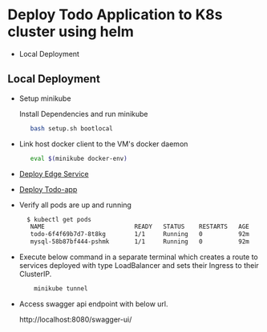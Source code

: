 # Deploy Todo Application to K8s cluster using helm

- Local Deployment

## Local Deployment ##

- Setup minikube

   Install  Dependencies and run minikube

    ```bash
       bash setup.sh bootlocal  
    ```
   
- Link host docker client to the VM's docker daemon
 
   ```bash
      eval $(minikube docker-env)  
   ```
- [Deploy Edge Service](edge-service/README.md#Installing%20the%20Chart)

- [Deploy Todo-app](todo/README.md#Installing%20the%20Chart)  

- Verify all pods are up and running
 
   ```bash
     $ kubectl get pods
      NAME                         READY   STATUS    RESTARTS   AGE
      todo-6f4f69b7d7-8t8kg        1/1     Running   0          92m
      mysql-58b87bf444-pshmk       1/1     Running   0          92m

   ```

- Execute below command in a separate terminal which creates a route to services deployed with type LoadBalancer and sets their Ingress to their ClusterIP.

   ```bash
       minikube tunnel
   ```

- Access swagger api endpoint with below url.
 
   http://localhost:8080/swagger-ui/
